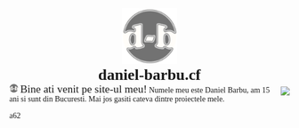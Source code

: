 <div style="text-align:center;"><img src="/favicon.png?" width="100px"></div>
<h1 style="font-family:'Cooper Black';text-align:center;">daniel-barbu.cf</h1>

<img id="flagCounter" src="https://s05.flagcounter.com/count/b59h/bg_FFFFFF/txt_000000/border_CCCCCC/columns_1/maxflags_3/viewers_0/labels_1/pageviews_0/flags_0/percent_0/" border="0" align="right" style="padding-top:5px">

<span style="line-height:0;">
  <img src="/favicon.png?" width="16px"> 
  <span style="font-size:140%;">Bine ati venit pe site-ul meu!</span>  
  Numele meu este Daniel Barbu, am 15 ani si sunt din Bucuresti. Mai jos gasiti cateva dintre proiectele mele.
</span>
<h1></h1>

a62

<script>
  var link=document.createElement("link");
  link.rel="icon";
  link.href="/favicon.png?";
  document.getElementsByTagName("head")[0].appendChild(link);
  document.getElementsByTagName("h1")[0].remove();
  if(window.screen.height>window.screen.width) {document.getElementById("flagCounter").src="https://s05.flagcounter.com/count/b59h/bg_FFFFFF/txt_000000/border_CCCCCC/columns_10/maxflags_10/viewers_0/labels_1/pageviews_0/flags_0/percent_0/";}
</script>
<style>
  @font-face {font-family:'Cooper Black'; src:url(CooperBlack2.woff);}
  @font-face {font-family:'Lucida Sans Unicode'; src:url(LucidaSansUnicode.woff);}
  body {font-family:"Lucida Sans Unicode";}
  h1 {margin:0 !important;padding:0 !important;}
</style>
